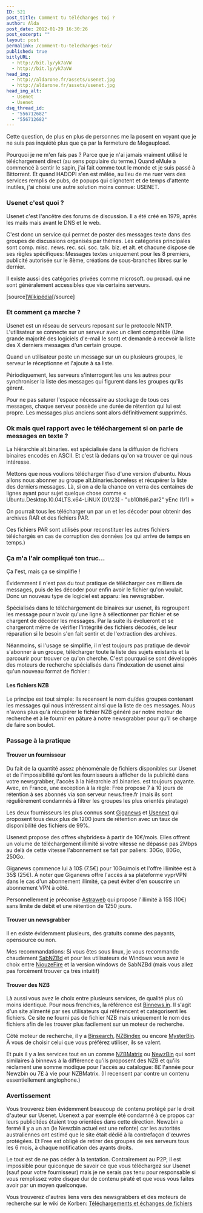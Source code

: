 ```yaml
---
ID: 521
post_title: Comment tu télécharges toi ?
author: Alda
post_date: 2012-01-29 16:30:26
post_excerpt: ""
layout: post
permalink: /comment-tu-telecharges-toi/
published: true
bitlyURL:
  - http://bit.ly/yk7aVW
  - http://bit.ly/yk7aVW
head_img:
  - http://aldarone.fr/assets/usenet.jpg
  - http://aldarone.fr/assets/usenet.jpg
head_img_alt:
  - Usenet
  - Usenet
dsq_thread_id:
  - "556712682"
  - "556712682"
---
```

Cette question, de plus en plus de personnes me la posent en voyant que je ne suis pas inquiété plus que ça par la fermeture de Megaupload.

Pourquoi je ne m'en fais pas ? Parce que je n'ai jamais vraiment utilisé le téléchargement direct (au sens populaire du terme.) Quand eMule a commencé à sentir le sapin, j'ai fait comme tout le monde et je suis passé à Bittorrent. Et quand HADOPI s'en est mêlée, au lieu de me ruer vers des services remplis de pubs, de popups qui clignotent et de temps d'attente inutiles, j'ai choisi une autre solution moins connue: USENET.

<h3>Usenet c'est quoi ?</h3>

Usenet c'est l'ancêtre des forums de discussion. Il a été créé en 1979, après les mails mais avant le DNS et le web.

C'est donc un service qui permet de poster des messages texte dans des groupes de discussions organisés par thèmes. Les catégories principales sont comp. misc. news. rec. sci. soc. talk. biz. et alt. et chacune dispose de ses règles spécifiques: Messages textes uniquement pour les 8 premiers, publicité autorisée sur le 8ème, créations de sous-branches libres sur le dernier.

Il existe aussi des catégories privées comme microsoft. ou proxad. qui ne sont généralement accessibles que via certains serveurs.

[source]<a href="https://fr.wikipedia.org/wiki/Usenet" target="_blank">Wikipédia</a>[/source]

<h3>Et comment ça marche ?</h3>

Usenet est un réseau de serveurs reposant sur le protocole NNTP. L'utilisateur se connecte sur un serveur avec un client compatible (Une grande majorité des logiciels d'e-mail le sont) et demande à recevoir la liste des X derniers messages d'un certain groupe.

Quand un utilisateur poste un message sur un ou plusieurs groupes, le serveur le réceptionne et l'ajoute à sa liste.

Périodiquement, les serveurs s'interrogent les uns les autres pour synchroniser la liste des messages qui figurent dans les groupes qu'ils gèrent.

Pour ne pas saturer l'espace nécessaire au stockage de tous ces messages, chaque serveur possède une durée de rétention qui lui est propre. Les messages plus anciens sont alors définitivement supprimés.

<h3>Ok mais quel rapport avec le téléchargement si on parle de messages en texte ?</h3>

La hiérarchie alt.binaries. est spécialisée dans la diffusion de fichiers binaires encodés en ASCII. Et c'est là dedans qu'on va trouver ce qui nous intéresse.

Mettons que nous voulions télécharger l'iso d'une version d'ubuntu. Nous allons nous abonner au groupe alt.binaries.boneless et récupérer la liste des derniers messages. Là, si on a de la chance on verra des centaines de lignes ayant pour sujet quelque chose comme « Ubuntu.Desktop.10.04LTS.x64-LiNUX [01/23] - "ub10ltd6.par2" yEnc (1/1) »

On pourrait tous les télécharger un par un et les décoder pour obtenir des archives RAR et des fichiers PAR.

Ces fichiers PAR sont utilisés pour reconstituer les autres fichiers téléchargés en cas de corruption des données (ce qui arrive de temps en temps.)

<h3>Ça m'a l'air compliqué ton truc…</h3>

Ça l'est, mais ça se simplifie !

Évidemment il n'est pas du tout pratique de télécharger ces milliers de messages, puis de les décoder pour enfin avoir le fichier qu'on voulait. Donc un nouveau type de logiciel est apparu: les newsgrabber.

Spécialisés dans le téléchargement de binaires sur usenet, ils regroupent les message pour n'avoir qu'une ligne à sélectionner par fichier et se chargent de décoder les messages. Par la suite ils évolueront et se chargeront même de vérifier l'intégrité des fichiers décodés, de leur réparation si le besoin s'en fait sentir et de l'extraction des archives.

Néanmoins, si l'usage se simplifie, il n'est toujours pas pratique de devoir s'abonner à un groupe, télécharger toute la liste des sujets existants et la parcourir pour trouver ce qu'on cherche. C'est pourquoi se sont développés des moteurs de recherche spécialisés dans l'indexation de usenet ainsi qu'un nouveau format de fichier :

<h4>Les fichiers NZB</h4>

Le principe est tout simple: Ils recensent le nom du/des groupes contenant les messages qui nous intéressent ainsi que la liste de ces messages. Nous n'avons plus qu'à récupérer le fichier NZB généré par notre moteur de recherche et à le fournir en pâture à notre newsgrabber pour qu'il se charge de faire son boulot.

<!--nextpage-->

<h3>Passage à la pratique</h3>
<h4>Trouver un fournisseur</h4>

Du fait de la quantité assez phénoménale de fichiers disponibles sur Usenet et de l'impossibilité qu'ont les fournisseurs à afficher de la publicité dans votre newsgrabber, l'accès à la hiérarchie atl.binaries. est toujours payante. Avec, en France, une exception à la règle: Free propose 7 à 10 jours de rétention à ses abonnés via son serveur news.free.fr (mais ils sont régulièrement condamnés à filtrer les groupes les plus orientés piratage)

Les deux fournisseurs les plus connus sont <a href="http://www.giganews.com/" target="_blank">Giganews</a> et <a href="http://www.usenext.fr/" target="_blank">Usenext</a> qui proposent tous deux plus de 1200 jours de rétention avec un taux de disponibilité des fichiers de 99%.

Usenext propose des offres «hybrides» à partir de 10€/mois. Elles offrent un volume de téléchargement illimité si votre vitesse ne dépasse pas 2Mbps au delà de cette vitesse l'abonnement se fait par paliers: 30Go, 80Go, 250Go.

Giganews commence lui à 10$ (7.5€) pour 10Go/mois et l'offre illimitée est à 35$ (25€). À noter que Giganews offre l'accès à sa plateforme vyprVPN dans le cas d'un abonnement illimité, ça peut éviter d'en souscrire un abonnement VPN à côté.

Personnellement je préconise <a href="http://www.astraweb.com/" target="_blank">Astraweb</a> qui propose l'illimité à 15$ (10€) sans limite de débit et une rétention de 1250 jours.

<h4>Trouver un newsgrabber</h4>

Il en existe évidemment plusieurs, des gratuits comme des payants, opensource ou non.

Mes recommandations: Si vous êtes sous linux, je vous recommande chaudement <a href="http://sabnzbd.org/" target="_blank">SabNZBd</a> et pour les utilisateurs de Windows vous avez le choix entre <a href="http://www.ideosi.fr/niouzefire.php" target="_blank">NiouzeFire</a> et la version windows de SabNZBd (mais vous allez pas forcément trouver ça très intuitif)

<h4>Trouver des NZB</h4>

Là aussi vous avez le choix entre plusieurs services, de qualité plus où moins identique. Pour nous frenchies, la référence est <a href="http://www.binnews.in/" target="_blank">Binnews.in</a>. Il s'agit d'un site alimenté par ses utilisateurs qui référencent et catégorisent les fichiers. Ce site ne fourni pas de fichier NZB mais uniquement le nom des fichiers afin de les trouver plus facilement sur un moteur de recherche.

Côté moteur de recherche, il y a <a href="https://www.binsearch.info/" target="_blank">Binsearch</a>, <a href="http://nzbindex.nl" target="_blank">NZBindex</a> ou encore <a href="https://www.mysterbin.com/" target="_blank">MysterBin</a>. À vous de choisir celui que vous préférez utiliser, ils se valent.

Et puis il y a les services tout en un comme <a href="http://nzbmatrix.com/" target="_blank">NZBMatrix</a> ou <a href="http://www.newzbin2.es/" target="_blank">NewzBin</a> qui sont similaires à binnews à la différence qu'ils proposent des NZB et qu'ils réclament une somme modique pour l'accès au catalogue: 8£ l'année pour Newzbin ou 7£ à vie pour NZBMatrix. (Il recensent par contre un contenu essentiellement anglophone.)

<h3>Avertissement</h3>

Vous trouverez bien évidemment beaucoup de contenu protégé par le droit d'auteur sur Usenet. Usenext a par exemple été condamné à ce propos car leurs publicitées étaient trop orientées dans cette direction. Newzbin a fermé il y a un an (le Newzbin actuel est une refonte) car les autorités australiennes ont estimé que le site était dédié à la contrefaçon d'œuvres protégées. Et Free est obligé de retirer des groupes de ses serveurs tous les 6 mois, à chaque notification des ayants droits.

Le tout est de ne pas céder à la tentation. Contrairement au P2P, il est impossible pour quiconque de savoir ce que vous téléchargez sur Usenet (sauf pour votre fournisseur) mais je ne serais pas tenu pour responsable si vous remplissez votre disque dur de contenu piraté et que vous vous faites avoir par un moyen quelconque.

<p class="source">Vous trouverez d'autres liens vers des newsgrabbers et des moteurs de recherche sur le wiki de Korben: <a href="http://free.korben.info/index.php/T%C3%A9l%C3%A9chargements_et_%C3%A9changes_de_fichiers#Newsgroups" target="_blank">Téléchargements et échanges de fichiers</a></p>